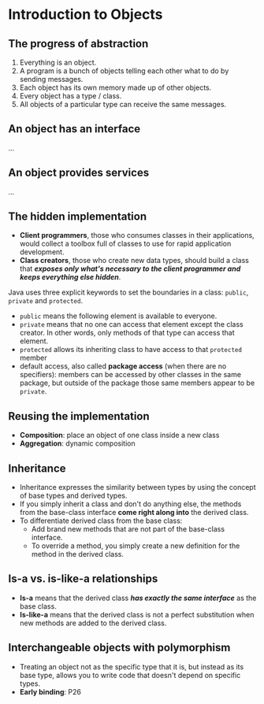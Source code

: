 # Introduction to Objects
## The progress of abstraction
1. Everything is an object.
2. A program is a bunch of objects telling each other what to do by sending messages.
3. Each object has its own memory made up of other objects.
4. Every object has a type / class.
5. All objects of a particular type can receive the same messages.

## An object has an interface
...
## An object provides services
...
## The hidden implementation
- **Client programmers**, those who consumes classes in their applications, would collect a toolbox full of classes to use for rapid application development.
- **Class creators**, those who create new data types, should build a class that ***exposes only what's necessary to the client programmer and keeps everything else hidden***.

Java uses three explicit keywords to set the boundaries in a class: `public`, `private` and `protected`.

- `public` means the following element is available to everyone.
- `private` means that no one can access that element except the class creator. In other words, only methods of that type can access that element.
- `protected` allows its inheriting class to have access to that `protected` member
- default access, also called **package access** (when there are no specifiers): members can be accessed by other classes in the same package, but outside of the package those same members appear to be `private`.

## Reusing the implementation
- **Composition**: place an object of one class inside a new class
- **Aggregation**: dynamic composition

## Inheritance
- Inheritance expresses the similarity between types by using the concept of base types and derived types.
- If you simply inherit a class and don't do anything else, the methods from the base-class interface **come right along into** the derived class.
- To differentiate derived class from the base class:
  - Add brand new methods that are not part of the base-class interface.
  - To override a method, you simply create a new definition for the method in the derived class.

## Is-a vs. is-like-a relationships
- **Is-a** means that the derived class ***has exactly the same interface*** as the base class.
- **Is-like-a** means that the derived class is not a perfect substitution when new methods are added to the derived class.

## Interchangeable objects with polymorphism
- Treating an object not as the specific type that it is, but instead as its base type, allows you to write code that doesn't depend on specific types.
- **Early binding**: P26